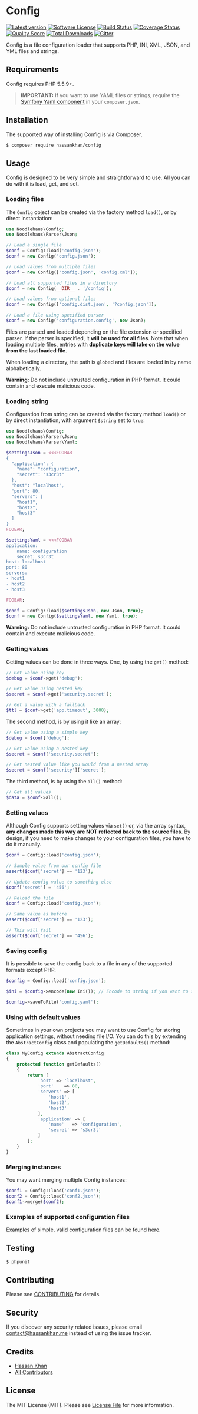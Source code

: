 # Config

[![Latest version][ico-version]][link-packagist]
[![Software License][ico-license]][link-license]
[![Build Status][ico-travis]][link-travis]
[![Coverage Status][ico-scrutinizer]][link-scrutinizer]
[![Quality Score][ico-code-quality]][link-code-quality]
[![Total Downloads][ico-downloads]][link-downloads]
[![Gitter][ico-gitter]][link-gitter]

Config is a file configuration loader that supports PHP, INI, XML, JSON,
and YML files and strings.

## Requirements

Config requires PHP 5.5.9+.

> **IMPORTANT:** If you want to use YAML files or strings, require the [Symfony Yaml component](https://github.com/symfony/Yaml) in your `composer.json`.

## Installation

The supported way of installing Config is via Composer.

```sh
$ composer require hassankhan/config
```

## Usage

Config is designed to be very simple and straightforward to use. All you can do with
it is load, get, and set.

### Loading files

The `Config` object can be created via the factory method `load()`, or
by direct instantiation:

```php
use Noodlehaus\Config;
use Noodlehaus\Parser\Json;

// Load a single file
$conf = Config::load('config.json');
$conf = new Config('config.json');

// Load values from multiple files
$conf = new Config(['config.json', 'config.xml']);

// Load all supported files in a directory
$conf = new Config(__DIR__ . '/config');

// Load values from optional files
$conf = new Config(['config.dist.json', '?config.json']);

// Load a file using specified parser
$conf = new Config('configuration.config', new Json);
```

Files are parsed and loaded depending on the file extension or specified
parser. If the parser is specified, it **will be used for all files**. Note
that when loading multiple files, entries with **duplicate keys will take on
the value from the last loaded file**.

When loading a directory, the path is `glob`ed and files are loaded in by
name alphabetically.

**Warning:** Do not include untrusted configuration in PHP format. It could
contain and execute malicious code.

### Loading string

Configuration from string can be created via the factory method `load()` or
by direct instantiation, with argument `$string` set to `true`:

```php
use Noodlehaus\Config;
use Noodlehaus\Parser\Json;
use Noodlehaus\Parser\Yaml;

$settingsJson = <<<FOOBAR
{
  "application": {
    "name": "configuration",
    "secret": "s3cr3t"
  },
  "host": "localhost",
  "port": 80,
  "servers": [
    "host1",
    "host2",
    "host3"
  ]
}
FOOBAR;

$settingsYaml = <<<FOOBAR
application:
    name: configuration
    secret: s3cr3t
host: localhost
port: 80
servers:
- host1
- host2
- host3

FOOBAR;

$conf = Config::load($settingsJson, new Json, true);
$conf = new Config($settingsYaml, new Yaml, true);
```

**Warning:** Do not include untrusted configuration in PHP format. It could
contain and execute malicious code.

### Getting values

Getting values can be done in three ways. One, by using the `get()` method:

```php
// Get value using key
$debug = $conf->get('debug');

// Get value using nested key
$secret = $conf->get('security.secret');

// Get a value with a fallback
$ttl = $conf->get('app.timeout', 3000);
```

The second method, is by using it like an array:

```php
// Get value using a simple key
$debug = $conf['debug'];

// Get value using a nested key
$secret = $conf['security.secret'];

// Get nested value like you would from a nested array
$secret = $conf['security']['secret'];
```

The third method, is by using the `all()` method:

```php
// Get all values
$data = $conf->all();
```

### Setting values

Although Config supports setting values via `set()` or, via the
array syntax, **any changes made this way are NOT reflected back to the
source files**. By design, if you need to make changes to your
configuration files, you have to do it manually.

```php
$conf = Config::load('config.json');

// Sample value from our config file
assert($conf['secret'] == '123');

// Update config value to something else
$conf['secret'] = '456';

// Reload the file
$conf = Config::load('config.json');

// Same value as before
assert($conf['secret'] == '123');

// This will fail
assert($conf['secret'] == '456');
```

### Saving config

It is possible to save the config back to a file in any of the supported formats
except PHP.

```php
$config = Config::load('config.json');

$ini = $config->encode(new Ini()); // Encode to string if you want to save the file yourself

$config->saveToFile('config.yaml');
```

### Using with default values

Sometimes in your own projects you may want to use Config for storing
application settings, without needing file I/O. You can do this by extending
the `AbstractConfig` class and populating the `getDefaults()` method:

```php
class MyConfig extends AbstractConfig
{
    protected function getDefaults()
    {
        return [
            'host' => 'localhost',
            'port'    => 80,
            'servers' => [
                'host1',
                'host2',
                'host3'
            ],
            'application' => [
                'name'   => 'configuration',
                'secret' => 's3cr3t'
            ]
        ];
    }
}
```

### Merging instances

You may want merging multiple Config instances:

```php
$conf1 = Config::load('conf1.json');
$conf2 = Config::load('conf2.json');
$conf1->merge($conf2);
```

### Examples of supported configuration files

Examples of simple, valid configuration files can be found [here](tests/mocks/pass).


## Testing

``` bash
$ phpunit
```


## Contributing

Please see [CONTRIBUTING](CONTRIBUTING.md) for details.


## Security

If you discover any security related issues, please email [contact@hassankhan.me](mailto:contact@hassankhan.me?subject=[SECURITY]%20Config%20Security%20Issue) instead of using the issue tracker.


## Credits

- [Hassan Khan](https://github.com/hassankhan)
- [All Contributors](../../contributors)


## License

The MIT License (MIT). Please see [License File](LICENSE.md) for more information.

[ico-version]: https://img.shields.io/packagist/v/hassankhan/config.svg?style=flat-square
[ico-license]: https://img.shields.io/badge/license-MIT-brightgreen.svg?style=flat-square
[ico-travis]: https://img.shields.io/travis/hassankhan/config/master.svg?style=flat-square
[ico-scrutinizer]: https://img.shields.io/scrutinizer/coverage/g/hassankhan/config.svg?style=flat-square
[ico-code-quality]: https://img.shields.io/scrutinizer/g/hassankhan/config.svg?style=flat-square
[ico-downloads]: https://img.shields.io/packagist/dt/hassankhan/config.svg?style=flat-square
[ico-gitter]: https://img.shields.io/badge/GITTER-JOIN%20CHAT%20%E2%86%92-brightgreen.svg?style=flat-square

[link-packagist]: https://packagist.org/packages/hassankhan/config
[link-license]: http://hassankhan.mit-license.org
[link-travis]: https://travis-ci.org/hassankhan/config
[link-scrutinizer]: https://scrutinizer-ci.com/g/hassankhan/config/code-structure
[link-code-quality]: https://scrutinizer-ci.com/g/hassankhan/config
[link-downloads]: https://packagist.org/packages/hassankhan/config
[link-gitter]: https://gitter.im/hassankhan/config?utm_source=badge&utm_medium=badge&utm_campaign=pr-badge
